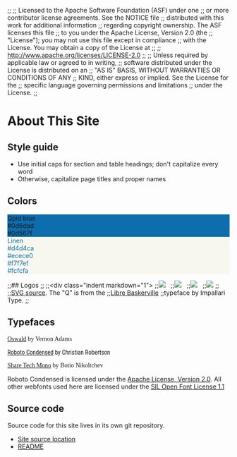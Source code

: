 ;;
;; Licensed to the Apache Software Foundation (ASF) under one
;; or more contributor license agreements.  See the NOTICE file
;; distributed with this work for additional information
;; regarding copyright ownership.  The ASF licenses this file
;; to you under the Apache License, Version 2.0 (the
;; "License"); you may not use this file except in compliance
;; with the License.  You may obtain a copy of the License at
;; 
;;   http://www.apache.org/licenses/LICENSE-2.0
;; 
;; Unless required by applicable law or agreed to in writing,
;; software distributed under the License is distributed on an
;; "AS IS" BASIS, WITHOUT WARRANTIES OR CONDITIONS OF ANY
;; KIND, either express or implied.  See the License for the
;; specific language governing permissions and limitations
;; under the License.
;;

# About This Site

## Style guide

 - Use initial caps for section and table headings; don't capitalize every word
 - Otherwise, capitalize page titles and proper names

## Colors

<div class="indent">
  <div class="color-block" style="background-color: #0d6dad;">Qpid blue<br/>#0d6dad<br/>#0d567f</div>
  <div class="color-block" style="width: 0; background-color: #0d567f"></div>
  <div class="color-block" style="width: 0; background-color: #d4d4ca"></div>
  <div class="color-block" style="width: 0; background-color: #ecece0"></div>
  <div class="color-block" style="background-color: #f7f7ef; color: #0d6dad">Linen<br/>#d4d4ca<br/>#ecece0<br/>#f7f7ef<br/>#fcfcfa</div>
  <div class="color-block" style="width: 0; background-color: #fcfcfa"></div>
  <div class="color-block" style="width: 0; background-color: #d0c6e7"></div>
</div>

;;## Logos
;;
;;<div class="indent markdown="1">
;;![]({{site_url}}/images/logo-300-300.png) &#160;
;;![]({{site_url}}/images/logo-75-75.png) &#160;
;;![]({{site_url}}/images/logo-65-65.png) &#160;
;;![]({{site_url}}/images/logo-50-50.png)
;;
;;[SVG source]({{site_url}}/images/logo.svg).  The "Q" is from the
;;[Libre Baskerville](http://www.impallari.com/projects/overview/libre-baskerville)
;;typeface by Impallari Type.
;;</div>

## Typefaces

<div class="indent" markdown="1">
  <p style="font-family: 'Oswald';"><a href="http://www.google.com/webfonts/specimen/Oswald">Oswald</a> by Vernon Adams</p>
  <p style="font-family: 'Roboto Condensed';"><a href="http://www.google.com/webfonts/specimen/Roboto+Condensed">Roboto Condensed</a> by Christian Robertson</p>
  <p style="font-family: 'Share Tech Mono';"><a href="http://www.google.com/webfonts/specimen/Share+Tech+Mono">Share Tech Mono</a> by Botio Nikoltchev</p>

Roboto Condensed is licensed under the
[Apache License, Version 2.0](http://www.apache.org/licenses/LICENSE-2.0). All
other webfonts used here are licensed under the
[SIL Open Font License 1.1](http://scripts.sil.org/OFL)
</div>

## Source code

Source code for this site lives in its own git repository.

  - [Site source location](https://gitbox.apache.org/repos/asf/qpid-site.git)
  - [README](https://gitbox.apache.org/repos/asf?p=qpid-site.git;a=blob_plain;f=README.md)
